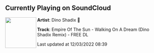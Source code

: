 ## Currently Playing on SoundCloud

[<img align="left" width="100" src="https://i1.sndcdn.com/artworks-vO2W17j2fcapo8Kw-EIzQ1g-t500x500.jpg">](https://soundcloud.com/dinoshadix/walking-on-a-dream-remix)

**Artist**: Dino Shadix 🦖 

**Track**: Empire Of The Sun - Walking On A Dream (Dino Shadix Remix) - FREE DL

Last updated at 12/03/2022 08:39
